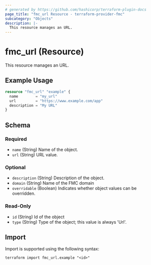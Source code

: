 ```yaml
---
# generated by https://github.com/hashicorp/terraform-plugin-docs
page_title: "fmc_url Resource - terraform-provider-fmc"
subcategory: "Objects"
description: |-
  This resource manages an URL.
---
```


# fmc_url (Resource)

This resource manages an URL.

## Example Usage

```terraform
resource "fmc_url" "example" {
  name        = "my_url"
  url         = "https://www.example.com/app"
  description = "My URL"
}
```

<!-- schema generated by tfplugindocs -->
## Schema

### Required

- `name` (String) Name of the object.
- `url` (String) URL value.

### Optional

- `description` (String) Description of the object.
- `domain` (String) Name of the FMC domain
- `overridable` (Boolean) Indicates whether object values can be overridden.

### Read-Only

- `id` (String) Id of the object
- `type` (String) Type of the object; this value is always 'Url'.

## Import

Import is supported using the following syntax:

```shell
terraform import fmc_url.example "<id>"
```
